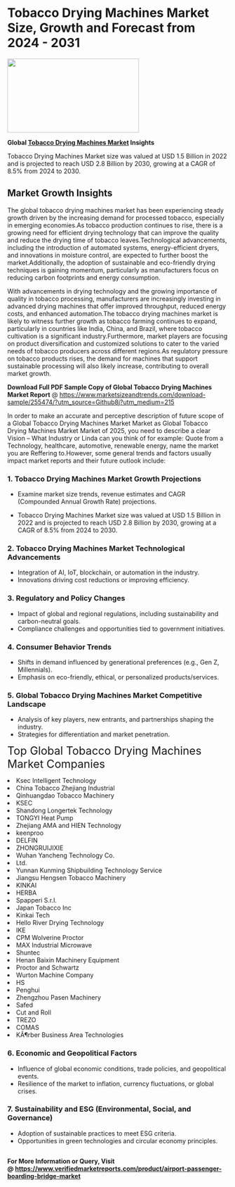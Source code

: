 <H1>Tobacco Drying Machines Market Size, Growth and Forecast from 2024 - 2031</H1><img class="aligncenter size-medium wp-image-584254" src="https://thirdeyenews.in/wp-content/uploads/2024/09/Global-Market-Research-300x168.jpeg" alt="" width="300" height="168" /><p><strong>Global&nbsp;<a href="https://www.marketsizeandtrends.com/download-sample/255474/?utm_source=Github8j?utm_medium=215">Tobacco Drying Machines Market</a> Insights</strong></p><p>Tobacco Drying Machines Market size was valued at USD 1.5 Billion in 2022 and is projected to reach USD 2.8 Billion by 2030, growing at a CAGR of 8.5% from 2024 to 2030.</p><p><h2>Market Growth Insights</h2> <p>The global tobacco drying machines market has been experiencing steady growth driven by the increasing demand for processed tobacco, especially in emerging economies.As tobacco production continues to rise, there is a growing need for efficient drying technology that can improve the quality and reduce the drying time of tobacco leaves.Technological advancements, including the introduction of automated systems, energy-efficient dryers, and innovations in moisture control, are expected to further boost the market.Additionally, the adoption of sustainable and eco-friendly drying techniques is gaining momentum, particularly as manufacturers focus on reducing carbon footprints and energy consumption.</p> <p>With advancements in drying technology and the growing importance of quality in tobacco processing, manufacturers are increasingly investing in advanced drying machines that offer improved throughput, reduced energy costs, and enhanced automation.The tobacco drying machines market is likely to witness further growth as tobacco farming continues to expand, particularly in countries like India, China, and Brazil, where tobacco cultivation is a significant industry.Furthermore, market players are focusing on product diversification and customized solutions to cater to the varied needs of tobacco producers across different regions.As regulatory pressure on tobacco products rises, the demand for machines that support sustainable processing will also likely increase, contributing to overall market growth.</p> <p><span class=""><strong>Download Full PDF Sample Copy of Global Tobacco Drying Machines Market Report</strong> @ <a href="https://www.marketsizeandtrends.com/download-sample/255474/?utm_source=Github8j?utm_medium=215" target="_blank">https://www.marketsizeandtrends.com/download-sample/255474/?utm_source=Github8j?utm_medium=215</a></span></p><p>In order to make an accurate and perceptive description of future scope of a Global&nbsp;Tobacco Drying Machines Market Market as Global&nbsp;Tobacco Drying Machines Market Market of 2025, you need to describe a clear Vision &ndash; What Industry or Linda can you think of for example: Quote from a Technology, healthcare, automotive, renewable energy, name the market you are Reffering to.However, some general trends and factors usually impact market reports and their future outlook include:</p><h3>1.&nbsp;<strong>Tobacco Drying Machines Market Growth Projections</strong></h3><ul><li>Examine market size trends, revenue estimates and CAGR (Compounded Annual Growth Rate) projections.</li><li><p>Tobacco Drying Machines Market size was valued at USD 1.5 Billion in 2022 and is projected to reach USD 2.8 Billion by 2030, growing at a CAGR of 8.5% from 2024 to 2030.</p></li></ul><h3>2.&nbsp;<strong>Tobacco Drying Machines Market Technological Advancements</strong></h3><ul><li>Integration of AI, IoT, blockchain, or automation in the industry.</li><li>Innovations driving cost reductions or improving efficiency.</li></ul><h3>3.&nbsp;<strong>Regulatory and Policy Changes</strong></h3><ul><li>Impact of global and regional regulations, including sustainability and carbon-neutral goals.</li><li>Compliance challenges and opportunities tied to government initiatives.</li></ul><h3>4.&nbsp;<strong>Consumer Behavior Trends</strong></h3><ul><li>Shifts in demand influenced by generational preferences (e.g., Gen Z, Millennials).</li><li>Emphasis on eco-friendly, ethical, or personalized products/services.</li></ul><h3>5.&nbsp;<strong>Global Tobacco Drying Machines Market Competitive Landscape</strong></h3><ul><li>Analysis of key players, new entrants, and partnerships shaping the industry.</li><li>Strategies for differentiation and market penetration.</li></ul><p data-pm-slice="1 1 []"><span style="color: inherit; font-family: inherit; font-size: 25px;">Top Global Tobacco Drying Machines Market Companies</span></p><div class="" data-test-id=""><p><li>Ksec Intelligent Technology</li><li> China Tobacco Zhejiang Industrial</li><li> Qinhuangdao Tobacco Machinery</li><li> KSEC</li><li> Shandong Longertek Technology</li><li> TONGYI Heat Pump</li><li> Zhejiang AMA and HIEN Technology</li><li> keenproo</li><li> DELFIN</li><li> ZHONGRUIJIXIE</li><li> Wuhan Yancheng Technology Co.</li><li> Ltd.</li><li> Yunnan Kunming Shipbuilding Technology Service</li><li> Jiangsu Hengsen Tobacco Machinery</li><li> KINKAI</li><li> HERBA</li><li> Spapperi S.r.l.</li><li> Japan Tobacco Inc</li><li> Kinkai Tech</li><li> Hello River Drying Technology</li><li> IKE</li><li> CPM Wolverine Proctor</li><li> MAX Industrial Microwave</li><li> Shuntec</li><li> Henan Baixin Machinery Equipment</li><li> Proctor and Schwartz</li><li> Wurton Machine Company</li><li> HS</li><li> Penghui</li><li> Zhengzhou Pasen Machinery</li><li> Safed</li><li> Cut and Roll</li><li> TREZO</li><li> COMAS</li><li> KÃ¶rber Business Area Technologies</li></p></div><h3>6.&nbsp;<strong>Economic and Geopolitical Factors</strong></h3><ul><li>Influence of global economic conditions, trade policies, and geopolitical events.</li><li>Resilience of the market to inflation, currency fluctuations, or global crises.</li></ul><h3>7.&nbsp;<strong>Sustainability and ESG (Environmental, Social, and Governance)</strong></h3><ul><li>Adoption of sustainable practices to meet ESG criteria.</li><li>Opportunities in green technologies and circular economy principles.</li></ul><h2><strong style="font-size: 14px;">For More Information or Query, Visit @&nbsp;</strong><a style="background-color: #ffffff; font-size: 14px;" href="https://www.marketsizeandtrends.com/report/tobacco-drying-machines-market/" target="_blank">https://www.verifiedmarketreports.com/product/airport-passenger-boarding-bridge-market</a></h2>
